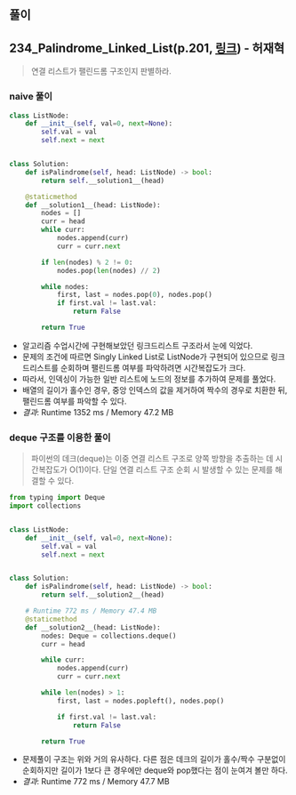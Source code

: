 ## 풀이

## 234_Palindrome_Linked_List(p.201, [링크](https://leetcode.com/problems/palindrome-linked-list/)) - 허재혁

> 연결 리스트가 팰린드롬 구조인지 판별하라.


### naive 풀이
```python
class ListNode:
    def __init__(self, val=0, next=None):
        self.val = val
        self.next = next


class Solution:
    def isPalindrome(self, head: ListNode) -> bool:
        return self.__solution1__(head)

    @staticmethod
    def __solution1__(head: ListNode):
        nodes = []
        curr = head
        while curr:
            nodes.append(curr)
            curr = curr.next

        if len(nodes) % 2 != 0:
            nodes.pop(len(nodes) // 2)

        while nodes:
            first, last = nodes.pop(0), nodes.pop()
            if first.val != last.val:
                return False

        return True
```
- 알고리즘 수업시간에 구현해보았던 링크드리스트 구조라서 눈에 익었다.
- 문제의 조건에 따르면 Singly Linked List로 ListNode가 구현되어 있으므로 링크드리스트를 순회하며 팰린드롬 여부를 파악하려면 시간복잡도가 크다.
- 따라서, 인덱싱이 가능한 일반 리스트에 노드의 정보를 추가하여 문제를 풀었다.
- 배열의 길이가 홀수인 경우, 중앙 인덱스의 값을 제거하여 짝수의 경우로 치환한 뒤, 팰린드롬 여부를 파악할 수 있다.
- *결과*: Runtime 1352 ms / Memory 47.2 MB

### deque 구조를 이용한 풀이
> 파이썬의 데크(deque)는 이중 연결 리스트 구조로 양쪽 방향을 추출하는 데 시간복잡도가 O(1)이다. 단일 연결 리스트 구조 순회 시 발생할 수 있는 문제를 해결할 수 있다.

```python
from typing import Deque
import collections


class ListNode:
    def __init__(self, val=0, next=None):
        self.val = val
        self.next = next


class Solution:
    def isPalindrome(self, head: ListNode) -> bool:
        return self.__solution2__(head)

    # Runtime 772 ms / Memory 47.4 MB
    @staticmethod
    def __solution2__(head: ListNode):
        nodes: Deque = collections.deque()
        curr = head

        while curr:
            nodes.append(curr)
            curr = curr.next

        while len(nodes) > 1:
            first, last = nodes.popleft(), nodes.pop()

            if first.val != last.val:
                return False

        return True
```
- 문제풀이 구조는 위와 거의 유사하다. 다른 점은 데크의 길이가 홀수/짝수 구분없이 순회하지만 길이가 1보다 큰 경우에만 deque와 pop했다는 점이 눈여겨 볼만 하다.
- *결과*: Runtime 772 ms / Memory 47.7 MB